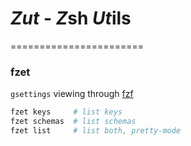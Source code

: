
# *Zut* - *Z*sh *Ut*ils
=======================

### fzet
`gsettings` viewing through <a href="github.com/junegunn/fzf">fzf</a>
```zsh
fzet keys     # list keys
fzet schemas  # list schemas
fzet list     # list both, pretty-mode
```

<!--![alt text](./static/fzet.png "")-->

